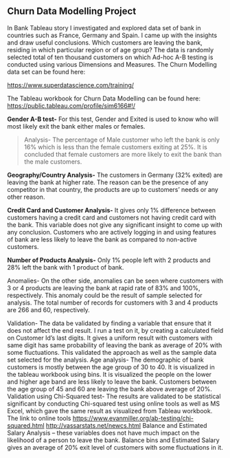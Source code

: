 ## Churn Data Modelling Project
In Bank Tableau story I investigated and explored data set of bank in countries such as France, Germany and Spain. I came up with the insights and draw useful conclusions. Which customers are leaving the bank, residing in which particular region or of age group? The data is randomly selected total of ten thousand customers on which Ad-hoc A-B testing is conducted using various Dimensions and Measures.
The Churn Modelling data set can be found here:

https://www.superdatascience.com/training/

The Tableau workbook for Churn Data Modelling can be found here:
https://public.tableau.com/profile/sim6166#!/

**Gender A-B test-** For this test, Gender and Exited is used to know who will most likely exit the bank either males or females.

> Analysis- The percentage of Male customer who left the bank is only 16% which is less than the female customers exiting at 25%. It is concluded that female customers are more likely to exit the bank than the male customers.

**Geography/Country Analysis-** The customers in Germany (32% exited) are leaving the bank at higher rate. The reason can be the presence of any competitor in that country, the products are up to customers’ needs or any other reason.

**Credit Card and Customer Analysis-** It gives only 1% difference between customers having a credit card and customers not having credit card with the bank. This variable does not give any significant insight to come up with any conclusion. Customers who are actively logging in and using features of bank are less likely to leave the bank as compared to non-active customers.

**Number of Products Analysis-** Only 1% people left with 2 products and 28% left the bank with 1 product of bank. 

Anomalies- On the other side, anomalies can be seen where customers with 3 or 4 products are leaving the bank at rapid rate of 83% and 100%, respectively. This anomaly could be the result of sample selected for analysis. The total number of records for customers with 3 and 4 products are 266 and 60, respectively.  

Validation- The data be validated by finding a variable that ensure that it does not affect the end result. I run a test on it, by creating a calculated field on Customer Id’s last digits. It gives a uniform result with customers with same digit has same probability of leaving the bank as average of 20% with some fluctuations. This validated the approach as well as the sample data set selected for the analysis. 
Age analysis- The demographic of bank customers is mostly between the age group of 30 to 40. It is visualized in the tableau workbook using bins. It is visualized the people on the lower and higher age band are less likely to leave the bank. Customers between the age group of 45 and 60 are leaving the bank above average of 20%. 
Validation using Chi-Squared test- The results are validated to be statistical significant by conducting Chi-squared test using online tools as well as MS Excel, which gave the same result as visualized from Tableau workbook.
The link to online tools 
https://www.evanmiller.org/ab-testing/chi-squared.html
http://vassarstats.net/newcs.html
Balance and Estimated Salary Analysis – these variables does not have much impact on the likelihood of a person to leave the bank. Balance bins and Estimated Salary gives an average of 20% exit level of customers with some fluctuations in it. 
 

